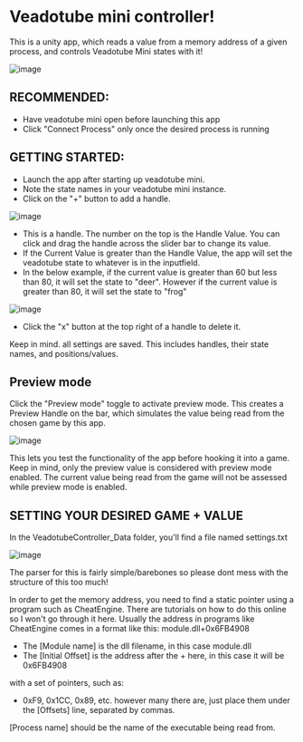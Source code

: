 # Veadotube mini controller!
This is a unity app, which reads a value from a memory address of a given process, and controls Veadotube Mini states with it!

![image](https://github.com/user-attachments/assets/37849dec-9a47-4344-907d-91eb58613f0b)

## RECOMMENDED:
- Have veadotube mini open before launching this app
- Click "Connect Process" only once the desired process is running

## GETTING STARTED:
- Launch the app after starting up veadotube mini.
- Note the state names in your veadotube mini instance.
- Click on the "+" button to add a handle.

![image](https://github.com/user-attachments/assets/dcccf3ec-a1a0-49c1-abdf-429dd5c4b1ad)

- This is a handle. The number on the top is the Handle Value. You can click and drag the handle across the slider bar to change its value.
- If the Current Value is greater than the Handle Value, the app will set the veadotube state to whatever is in the inputfield.
- In the below example, if the current value is greater than 60 but less than 80, it will set the state to "deer". However if the current value is greater than 80, it will set the state to "frog"

![image](https://github.com/user-attachments/assets/7e881653-b9f5-4d98-b770-1af4399c3e9a)

- Click the "x" button at the top right of a handle to delete it.

Keep in mind. all settings are saved. This includes handles, their state names, and positions/values.

## Preview mode

Click the "Preview mode" toggle to activate preview mode. This creates a Preview Handle on the bar, which simulates the value being read from the chosen game by this app.

![image](https://github.com/user-attachments/assets/d947f804-6615-4e18-9ef1-5a8023c82e3c)

This lets you test the functionality of the app before hooking it into a game.
Keep in mind, only the preview value is considered with preview mode enabled. The current value being read from the game will not be assessed while preview mode is enabled.

## SETTING YOUR DESIRED GAME + VALUE
In the VeadotubeController_Data folder, you'll find a file named settings.txt

![image](https://github.com/user-attachments/assets/066704c2-83f6-4cf7-90a7-4a8840825251)

The parser for this is fairly simple/barebones so please dont mess with the structure of this too much!

In order to get the memory address, you need to find a static pointer using a program such as CheatEngine. There are tutorials on how to do this online so I won't go through it here.
Usually the address in programs like CheatEngine comes in a format like this:
module.dll+0x6FB4908
- The [Module name] is the dll filename, in this case module.dll
- The [Initial Offset] is the address after the + here, in this case it will be 0x6FB4908

with a set of pointers, such as:

- 0xF9, 0x1CC, 0x89, etc.
however many there are, just place them under the [Offsets] line, separated by commas.

[Process name] should be the name of the executable being read from. 
